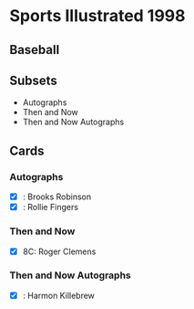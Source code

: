 # Sports Illustrated 1998 
## Baseball

## Subsets

- Autographs
- Then and Now
- Then and Now Autographs

## Cards

### Autographs
- [x] : Brooks Robinson<br>
- [x] : Rollie Fingers<br>
### Then and Now
- [x] 8C: Roger Clemens<br>
### Then and Now Autographs
- [x] : Harmon Killebrew<br>
